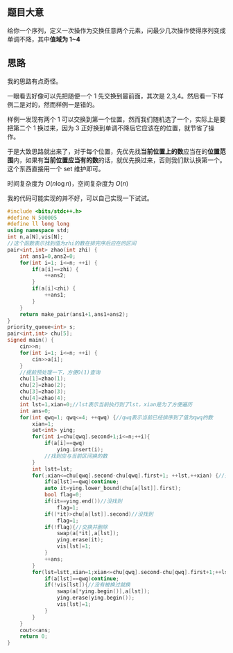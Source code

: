 ## 题目大意
给你一个序列，定义一次操作为交换任意两个元素，问最少几次操作使得序列变成单调不降，其中**值域为 1~4**
## 思路
我的思路有点奇怪。

一眼看去好像可以先把随便一个 1 先交换到最前面，其次是 2,3,4。然后看一下样例二是对的，然而样例一是错的。

样例一发现有两个 1 可以交换到第一个位置，然而我们随机选了一个，实际上是要把第二个 1 换过来，因为 3 正好换到单调不降后它应该在的位置，就节省了操作。

于是大致思路就出来了，对于每个位置，先优先找**当前位置上的数**应当在的**位置范围**内，如果有**当前位置应当有的数**的话，就优先换过来，否则我们默认换第一个。这个东西直接用一个 set 维护即可。

时间复杂度为 $O(n \log n)$，空间复杂度为 $O(n)$

我的代码可能实现的并不好，可以自己实现一下试试。
```cpp
#include <bits/stdc++.h>
#define N 500005
#define ll long long
using namespace std;
int n,a[N],vis[N];
//这个函数表示找到值为zhi的数在排完序后应在的区间 
pair<int,int> zhao(int zhi) {
	int ans1=0,ans2=0;
	for(int i=1; i<=n; ++i) {
		if(a[i]==zhi) {
			++ans2;
		}
		if(a[i]<zhi) {
			++ans1;
		}
	}
	return make_pair(ans1+1,ans1+ans2);
}
priority_queue<int> s;
pair<int,int> chu[5];
signed main() {
	cin>>n;
	for(int i=1; i<=n; ++i) {
		cin>>a[i];
	}
	//提前预处理一下，方便O(1)查询 
	chu[1]=zhao(1);
	chu[2]=zhao(2);
	chu[3]=zhao(3);
	chu[4]=zhao(4);
	int lst=1,xian=0;//lst表示当前执行到了lst，xian是为了方便遍历 
	int ans=0;
	for(int qwq=1; qwq<=4; ++qwq) {//qwq表示当前已经排序到了值为qwq的数 
		xian=1;
		set<int> ying;
		for(int i=chu[qwq].second+1;i<=n;++i){
			if(a[i]==qwq)
				ying.insert(i);
			//找到应与当前区间换的数 
		}
		int lstt=lst;
		for(;xian<=chu[qwq].second-chu[qwq].first+1; ++lst,++xian) {//先优先找到换之后还能满足的 
			if(a[lst]==qwq)continue;
			auto it=ying.lower_bound(chu[a[lst]].first);
			bool flag=0;
			if(it==ying.end())//没找到 
				flag=1;
			if((*it)>chu[a[lst]].second)//没找到 
				flag=1;
			if(!flag){//交换并删除 
				swap(a[*it],a[lst]);
				ying.erase(it);
				vis[lst]=1;
			}
			++ans;
		}
		for(lst=lstt,xian=1;xian<=chu[qwq].second-chu[qwq].first+1;++lst,++xian){//再次遍历当前区间，换之前没换的 
			if(a[lst]==qwq)continue;
			if(!vis[lst]){//没有被换过就换 
				swap(a[*ying.begin()],a[lst]);
				ying.erase(ying.begin());
				vis[lst]=1;
			}
		}
	}
	cout<<ans;
	return 0;
}